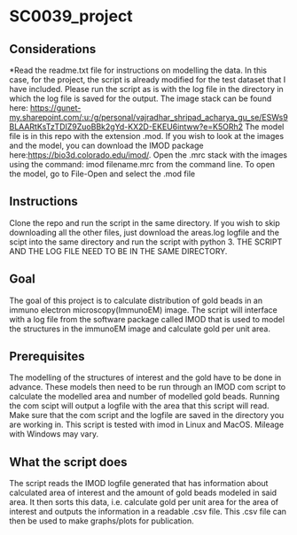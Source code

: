 # SC0039_project

## Considerations
*Read the readme.txt file for instructions on modelling the data. In this case, for the project, the script is already modified for the test dataset that I have included. Please run the script as is with the log file in the directory in which the log file is saved for the output. The image stack can be found here: https://gunet-my.sharepoint.com/:u:/g/personal/vajradhar_shripad_acharya_gu_se/ESWs9BLAARtKsTzTDIZ9ZuoBBk2gYd-KX2D-EKEU6intww?e=K5ORh2
The model file is in this repo with the extension .mod.
If you wish to look at the images and the model, you can download the IMOD package here:https://bio3d.colorado.edu/imod/.
Open the .mrc stack with the images using the command: imod filename.mrc from the command line.
To open the model, go to File-Open and select the .mod file

## Instructions
Clone the repo and run the script in the same directory. If you wish to skip downloading all the other files, just download the areas.log logfile and the scipt into the same directory and run the script with python 3. THE SCRIPT AND THE LOG FILE NEED TO BE IN THE SAME DIRECTORY.

## Goal
The goal of this project is to calculate distribution of gold beads in an immuno electron microscopy(ImmunoEM) image. The script will interface with a log file from the software package called IMOD that is used to model the structures in the immunoEM image and calculate gold per unit area.

## Prerequisites
The modelling of the structures of interest and the gold have to be done in advance. These models then need to be run through an IMOD com script to calculate the modelled area and number of modelled gold beads. Running the com scipt will output a logfile with the area that this script will read. Make sure that the com script and the logfile are saved in the directory you are working in. This script is tested with imod in Linux and MacOS. Mileage with Windows may vary.

## What the script does
The script reads the IMOD logfile generated that has information about calculated area of interest and the amount of gold beads modeled in said area. It then sorts this data, i.e. calculate gold per unit area for the area of interest and outputs the information in a readable .csv file. This .csv file can then be used to make graphs/plots for publication.
